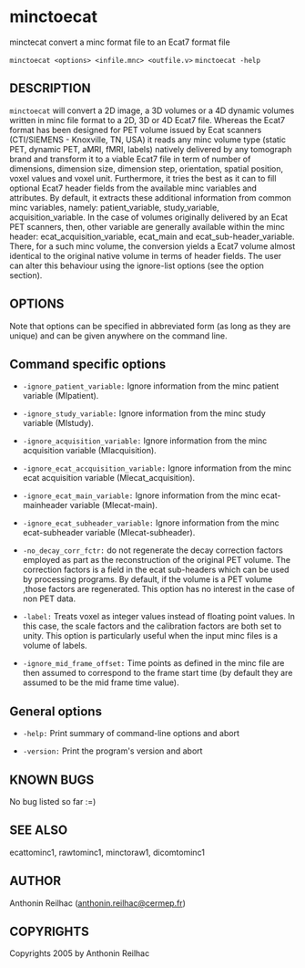 ---
---
# minctoecat

minctecat convert a minc format file to an Ecat7 format file

`minctoecat <options> <infile.mnc> <outfile.v>` 
`minctoecat -help`

## DESCRIPTION

`minctoecat` will convert a 2D image, a 3D volumes or a 4D dynamic volumes written in minc file format to a 2D, 3D or 4D Ecat7 file. Whereas the Ecat7 format has been designed for PET volume issued by Ecat scanners (CTI/SIEMENS - Knoxville, TN, USA) it reads any minc volume type (static PET, dynamic PET, aMRI, fMRI, labels) natively delivered by any tomograph brand and transform it to a viable Ecat7 file in term of number of dimensions, dimension size, dimension step, orientation, spatial position, voxel values and voxel unit. Furthermore, it tries the best as it can to fill optional Ecat7 header fields from the available minc variables and attributes. By default, it extracts these additional information from common minc variables, namely: patient\_variable, study\_variable, acquisition\_variable. In the case of volumes originally delivered by an Ecat PET scanners, then, other variable are generally available within the minc header: ecat\_acquisition\_variable, ecat\_main and ecat\_sub-header\_variable. 
There, for a such minc volume, the conversion yields a Ecat7 volume almost identical to the original native volume in terms of header fields. The user can alter this behaviour using the ignore-list options (see the option section).

## OPTIONS

Note that options can be specified in abbreviated form (as long as they are unique) and can be given anywhere on the command line.

## Command specific options

-   `-ignore_patient_variable:` Ignore information from the minc patient variable (MIpatient).

-   `-ignore_study_variable:` Ignore information from the minc study variable (MIstudy).

-   `-ignore_acquisition_variable:` Ignore information from the minc acquisition variable (MIacquisition).

-   `-ignore_ecat_accquisition_variable:` Ignore information from the minc ecat acquisition variable (MIecat\_acquisition).

-   `-ignore_ecat_main_variable:` Ignore information from the minc ecat-mainheader variable (MIecat-main).

-   `-ignore_ecat_subheader_variable:` Ignore information from the minc ecat-subheader variable (MIecat-subheader).

-   `-no_decay_corr_fctr:` do not regenerate the decay correction factors employed as part as the reconstruction of the original PET volume. The correction factors is a field in the ecat sub-headers which can be used by processing programs. By default, if the volume is a PET volume ,those factors are regenerated. This option has no interest in the case of non PET data.

-   `-label:` Treats voxel as integer values instead of floating point values. In this case, the scale factors and the calibration factors are both set to unity. This option is particularly useful when the input minc files is a volume of labels.

-   `-ignore_mid_frame_offset:` Time points as defined in the minc file are then assumed to correspond to the frame start time (by default they are assumed to be the mid frame time value).

## General options

-   `-help:` Print summary of command-line options and abort

-   `-version:` Print the program's version and abort

## KNOWN BUGS

No bug listed so far :=)

## SEE ALSO

ecattominc1, rawtominc1, minctoraw1, dicomtominc1

## AUTHOR

Anthonin Reilhac (anthonin.reilhac@cermep.fr)

## COPYRIGHTS

Copyrights 2005 by Anthonin Reilhac
